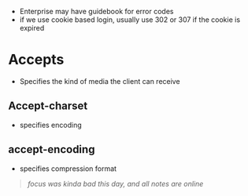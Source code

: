 - Enterprise may have guidebook for error codes
- if we use cookie based login, usually use 302 or 307 if the cookie is expired
# Accepts
- Specifies the kind of media the client can receive
## Accept-charset
- specifies encoding
## accept-encoding
- specifies compression format
> *focus was kinda bad this day, and all notes are online*